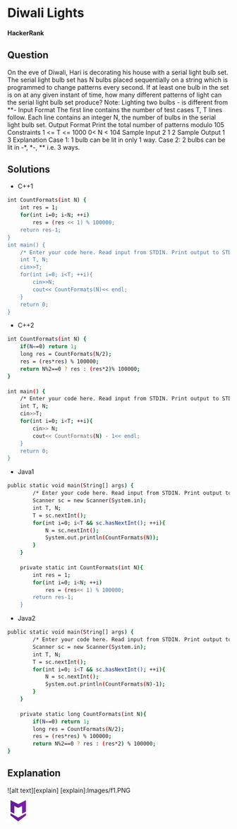 # Diwali Lights

#### HackerRank

## Question
On the eve of Diwali, Hari is decorating his house with a serial light bulb set. The serial light bulb set has N bulbs placed sequentially on a string which is programmed to change patterns every second. If at least one bulb in the set is on at any given instant of time, how many different patterns of light can the serial light bulb set produce?
Note: Lighting two bulbs *-* is different from **-
Input Format 
The first line contains the number of test cases T, T lines follow. 
Each line contains an integer N, the number of bulbs in the serial light bulb set.
Output Format 
Print the total number of patterns modulo 105
Constraints 
1 <= T <= 1000 
0< N < 104
Sample Input
2
1
2
Sample Output
1
3
Explanation
Case 1: 1 bulb can be lit in only 1 way. 
Case 2: 2 bulbs can be lit in -*, *-, ** i.e. 3 ways.

## Solutions
* C++1
```bash
int CountFormats(int N) {
    int res = 1;
    for(int i=0; i<N; ++i)
        res = (res << 1) % 100000;
    return res-1;
}
int main() {
    /* Enter your code here. Read input from STDIN. Print output to STDOUT */   
    int T, N;
    cin>>T;
    for(int i=0; i<T; ++i){
        cin>>N;
        cout<< CountFormats(N)<< endl;
    }
    return 0;
}
```

* C++2
```bash
int CountFormats(int N) {
    if(N==0) return 1;
    long res = CountFormats(N/2);
    res = (res*res) % 100000;
    return N%2==0 ? res : (res*2)% 100000;
}

int main() {
    /* Enter your code here. Read input from STDIN. Print output to STDOUT */   
    int T, N;
    cin>>T;
    for(int i=0; i<T; ++i){
        cin>> N;
        cout<< CountFormats(N) - 1<< endl;
    }
    return 0;
}
```

* Java1
```bash
public static void main(String[] args) {
        /* Enter your code here. Read input from STDIN. Print output to STDOUT. Your class should be named Solution. */
        Scanner sc = new Scanner(System.in);
        int T, N;
        T = sc.nextInt();
        for(int i=0; i<T && sc.hasNextInt(); ++i){
            N = sc.nextInt();
            System.out.println(CountFormats(N));
        }   
    }
    
    private static int CountFormats(int N){
        int res = 1;
        for(int i=0; i<N; ++i)
            res = (res<< 1) % 100000;
        return res-1;
    }
```

* Java2
```bash
public static void main(String[] args) {
        /* Enter your code here. Read input from STDIN. Print output to STDOUT. Your class should be named Solution. */
        Scanner sc = new Scanner(System.in);
        int T, N;
        T = sc.nextInt();
        for(int i=0; i<T && sc.hasNextInt(); ++i){
            N = sc.nextInt();
            System.out.println(CountFormats(N)-1);
        }   
    }
    
    private static long CountFormats(int N){
        if(N==0) return 1;
        long res = CountFormats(N/2);
        res = (res*res) % 100000;
        return N%2==0 ? res : (res*2) % 100000;
}
```


## Explanation
![alt text][explain]
[explain]:Images/f1.PNG

![alt text](https://github.com/adam-p/markdown-here/raw/master/src/common/images/icon48.png "Logo Title Text 1")
